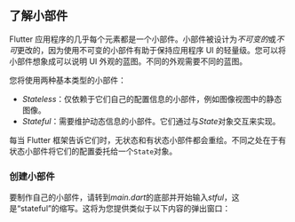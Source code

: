 ## 了解小部件

Flutter 应用程序的几乎每个元素都是一个小部件。小部件被设计为*不可变的*或*不可*更改的，因为使用不可变的小部件有助于保持应用程序 UI 的轻量级。您可以将小部件想象成可以说明 UI 外观的蓝图。不同的外观需要不同的蓝图。

您将使用两种基本类型的小部件：

- *Stateless*：仅依赖于它们自己的配置信息的小部件，例如图像视图中的静态图像。
- *Stateful*：需要维护动态信息的小部件。它们通过与*State*对象交互来实现。

每当 Flutter 框架告诉它们时，无状态和有状态小部件都会重绘。不同之处在于有状态小部件将它们的配置委托给一个`State`对象。

### 创建小部件

要制作自己的小部件，请转到*main.dart*的底部并开始输入*stful*，这是“stateful”的缩写。这将为您提供类似于以下内容的弹出窗口：